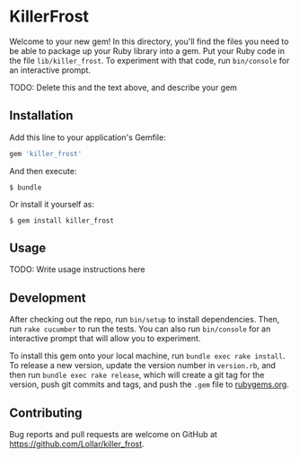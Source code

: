 # KillerFrost

Welcome to your new gem! In this directory, you'll find the files you need to be able to package up your Ruby library into a gem. Put your Ruby code in the file `lib/killer_frost`. To experiment with that code, run `bin/console` for an interactive prompt.

TODO: Delete this and the text above, and describe your gem

## Installation

Add this line to your application's Gemfile:

```ruby
gem 'killer_frost'
```

And then execute:

    $ bundle

Or install it yourself as:

    $ gem install killer_frost

## Usage

TODO: Write usage instructions here

## Development

After checking out the repo, run `bin/setup` to install dependencies. Then, run `rake cucumber` to run the tests. You can also run `bin/console` for an interactive prompt that will allow you to experiment.

To install this gem onto your local machine, run `bundle exec rake install`. To release a new version, update the version number in `version.rb`, and then run `bundle exec rake release`, which will create a git tag for the version, push git commits and tags, and push the `.gem` file to [rubygems.org](https://rubygems.org).

## Contributing

Bug reports and pull requests are welcome on GitHub at https://github.com/Lollar/killer_frost.


